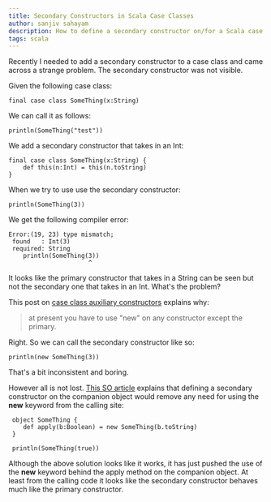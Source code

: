 ```yaml
---
title: Secondary Constructors in Scala Case Classes
author: sanjiv sahayam
description: How to define a secondary constructor on/for a Scala case class.
tags: scala
---
```


Recently I needed to add a secondary constructor to a case class and came across a strange problem. The secondary constructor was not visible.

Given the following case class:

```{.scala}
final case class SomeThing(x:String)
```

We can call it as follows:

```{.scala}
println(SomeThing("test"))
```

We add a secondary constructor that takes in an Int:

```{.scala}
final case class SomeThing(x:String) {
    def this(n:Int) = this(n.toString)
}
```
When we try to use use the secondary constructor:

```{.scala}
println(SomeThing(3))
```

We get the following compiler error:

```{.terminal}
Error:(19, 23) type mismatch;
 found   : Int(3)
 required: String
    println(SomeThing(3))
                      ^
```

It looks like the primary constructor that takes in a String can be seen but not the secondary one that takes in an Int. What's the problem?

This post on [case class auxiliary constructors](http://www.scala-lang.org/old/node/976) explains why:

> at present you have to use "new" on any constructor except the primary.

Right. So we can call the secondary constructor like so:

```{.scala}
println(new SomeThing(3))
```

That's a bit inconsistent and boring.

However all is not lost. [This SO article](http://stackoverflow.com/questions/2400794/overload-constructor-for-scalas-case-classes) explains that defining a secondary constructor on the companion object would remove any need for using the __new__ keyword from the calling site:

```{.scala}
 object SomeThing {
    def apply(b:Boolean) = new SomeThing(b.toString)
 }

 println(SomeThing(true))
```

Although the above solution looks like it works, it has just pushed the use of the __new__ keyword behind the apply method on the companion object. At least from the calling code it looks like the secondary constructor behaves much like the primary constructor.